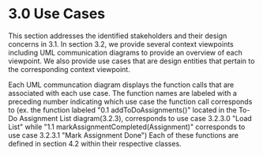 # 3.0 Use Cases

This section addresses the identified stakeholders and their design concerns in 3.1. In section 3.2, we provide several context viewpoints including UML communication diagrams to provide an overview of each viewpoint. We also provide use cases that are design entities that pertain to the corresponding context viewpoint. 

Each UML communcation diagram displays the function calls that are associated with each use case.
The function names are labeled with a preceding number indicating which use case the function call corresponds to
(ex. the function labeled "0.1 addToDoAssignments()" located in the To-Do Assignment List diagram(3.2.3), corresponds
to use case 3.2.3.0 "Load List" while "1.1 markAssignmentCompleted(Assignment)" corresponds to use case 3.2.3.1 "Mark Assignment Done")
Each of these functions are defined in section 4.2 within their respective classes. 
